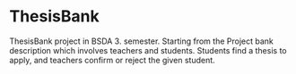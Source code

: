 # ThesisBank

ThesisBank project in BSDA 3. semester. Starting from the Project bank description which involves teachers and students. Students find a thesis to apply, and teachers confirm or reject the given student. 
